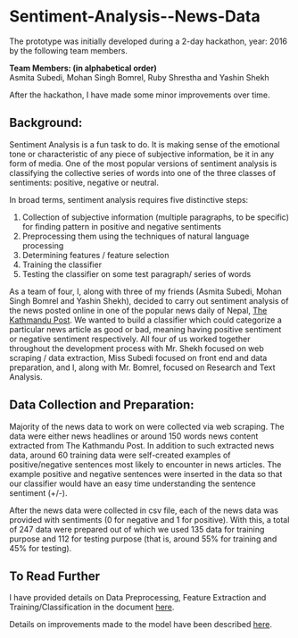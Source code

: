 # Sentiment-Analysis--News-Data
The prototype was initially developed during a 2-day hackathon, year: 2016 by the following team members. 

<b>Team Members: (in alphabetical order) <br/></b>
Asmita Subedi, Mohan Singh Bomrel, Ruby Shrestha and Yashin Shekh

After the hackathon, I have made some minor improvements over time.

## Background:

Sentiment Analysis is a fun task to do. It is making sense of the emotional tone or characteristic of any piece of subjective information, be it in any form of media. One of the most popular versions of sentiment analysis is classifying the collective series of words into one of the three classes of sentiments: positive, negative or neutral.
 
In broad terms, sentiment analysis requires five distinctive steps:

1. Collection of subjective information (multiple paragraphs, to be specific) for finding pattern in positive and negative sentiments <br/>
2. Preprocessing them using the techniques of natural language processing<br/>
3. Determining features / feature selection<br/>
4. Training the classifier<br/>
5. Testing the classifier on some test paragraph/ series of words<br/>

As a team of four, I, along with three of my friends (Asmita Subedi, Mohan Singh Bomrel and Yashin Shekh), decided to carry out sentiment analysis of the news posted online in one of the popular news daily of Nepal, [The Kathmandu Post](http://kathmandupost.ekantipur.com/). We wanted to build a classifier which could categorize a particular news article as good or bad, meaning having positive sentiment or negative sentiment respectively. All four of us worked together throughout the development process with Mr. Shekh focused on web scraping / data extraction, Miss Subedi focused on front end and data preparation, and I, along with Mr. Bomrel, focused on Research and Text Analysis.

## Data Collection and Preparation:

Majority of the news data to work on were collected via web scraping. The data were either news headlines or around 150 words news content extracted from The Kathmandu Post. In addition to such extracted news data, around 60 training data were self-created examples of positive/negative sentences most likely to encounter in news articles. The example positive and negative sentences were inserted in the data so that our classifier would have an easy time understanding the sentence sentiment (+/-).

After the news data were collected in csv file, each of the news data was provided with sentiments (0 for negative and 1 for positive). With this, a total of 247 data were prepared out of which we used 135 data for training purpose and 112 for testing purpose (that is, around 55% for training and 45% for testing).

## To Read Further
I have provided details on Data Preprocessing, Feature Extraction and Training/Classification in the document [here](https://drive.google.com/file/d/13W6h5kGXagYiP6z0NA5O2kyRPlke5asW/view?usp=sharing).

Details on improvements made to the model have been described [here](https://drive.google.com/file/d/1122Wo4GyvzgTiisVNmBREAyy8Bg-DLK1/view?usp=sharing).
